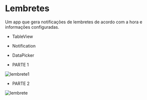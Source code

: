 # Lembretes
Um app que gera notificações de lembretes de acordo com a hora e informações configuradas.

- TableView
- Notification
- DataPicker


- PARTE 1

![lembrete1](https://user-images.githubusercontent.com/29108604/57379601-98ce0500-717d-11e9-9718-ff0269ae89c7.gif)

- PARTE 2

![lembrete](https://user-images.githubusercontent.com/29108604/57379536-7a680980-717d-11e9-9baf-6a8c4b9a6f72.gif)


